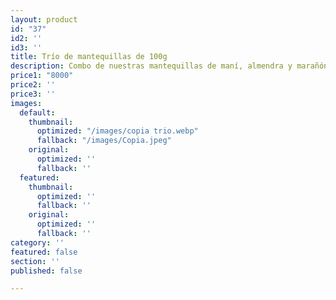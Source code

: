 ```yaml
---
layout: product
id: "37"
id2: ''
id3: ''
title: Trío de mantequillas de 100g
description: Combo de nuestras mantequillas de maní, almendra y marañón de 100g.
price1: "8000"
price2: ''
price3: ''
images:
  default:
    thumbnail:
      optimized: "/images/copia trio.webp"
      fallback: "/images/Copia.jpeg"
    original:
      optimized: ''
      fallback: ''
  featured:
    thumbnail:
      optimized: ''
      fallback: ''
    original:
      optimized: ''
      fallback: ''
category: ''
featured: false
section: ''
published: false

---
```

